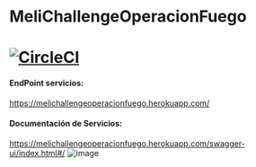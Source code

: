 # MeliChallengeOperacionFuego
[![CircleCI](https://circleci.com/gh/danielDaleman/MeliChallengeOperacionFuego.svg?style=svg&circle-token=2ed89382eeacbfba9bfa3d961b18d7682f0590d9)](https://circleci.com/gh/danielDaleman/MeliChallengeOperacionFuego)
======
#### **EndPoint servicios:**
https://melichallengeoperacionfuego.herokuapp.com/

#### **Documentación de Servicios:**
https://melichallengeoperacionfuego.herokuapp.com/swagger-ui/index.html#/
![image](https://user-images.githubusercontent.com/32171194/109751582-cbe05480-7bac-11eb-8a0c-ea728021dd9f.png)
